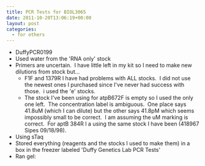 ```yaml
---
title: PCR Tests for BIOL3065
date: 2011-10-20T13:06:19+00:00
layout: post
categories:
  - for others
---
```

  * DuffyPCR0199
  * Used water from the 'RNA only' stock
  * Primers are uncertain.  I have little left in my kit so I need to make new dilutions from stock but...
      * F1F and 1379R I have had problems with ALL stocks.  I did not use the newest ones I purchased since I've never had success with those.  i used the 'e' stocks.
      * The stock I've been using for atpB672F is empty so I used the only one left.  The concentration label is ambiguous.  One place says 41.8uM (which I can dilute) but the other says 41.8pM which seems impossibly small to be correct.  I am assuming the uM marking is correct.  For aptB 384R I a using the same stock I have been (418967 Sipes 09/18/98).
  * Using sTaq
  * Stored everything (reagents and the stocks I used to make them) in a box in the freezer labeled 'Duffy Genetics Lab PCR Tests'
  * Ran gel:

[<img class="alignnone size-full wp-image-1036" title="DuffyPCR0199" src="{{site.image_path}}wp-content/uploads/2011/10/DuffyPCR0199.jpg" alt="" />]({{site.image_path}}wp-content/uploads/2011/10/DuffyPCR0199.jpg)

&nbsp;

